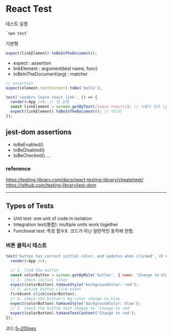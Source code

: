 # React Test

테스트 실행

```
`npm test`
```

기본형

```js
expect(linkElement).toBeInTheDocument();
```

- expect : assertion
- linkElement : argument(test name, func)
- toBeInTheDocument(arg) : matcher

```js
// assertion
expect(element.textContent).toBe('hello');

test('renders learn react link', () => {
  render(<App />); // 앱 실행
  const linkElement = screen.getByText(/learn react/i); // 식별자 참조 (getByText, getByRole ...)
  expect(linkElement).toBeInTheDocument(); // 테스트
});
```

## jest-dom assertions

- toBeEnabled()
- toBeDisabled()
- toBeChecked()
  ...

### reference

https://testing-library.com/docs/react-testing-library/cheatsheet/
https://github.com/testing-library/jest-dom

---

## Types of Tests

- Unit test: one unit of code in isolation
- Integration test(통합): multiple units work together
- Functional test: 특정 함수X. 코드가 아닌 일반적인 동작에 한함.

### 버튼 클릭시 테스트

```js
test('button has correct initial color, and updates when clicked', () => {
  render(<App />);

  // 1. find the button
  const colorButton = screen.getByRole('button', { name: 'Change to blue' });
  // 2. check initial color
  expect(colorButton).toHaveStyle('backgroundColor: red');
  // 3. active button click event
  fireEvent.click(colorButton);
  // 4. check the button's bg color change to blue
  expect(colorButton).toHaveStyle('backgroundColor: blue');
  // 5. check the button text chagne to 'Change to red'
  expect(colorButton).toHaveTextContent('Change to red');
});
```

코드:[5~20lines](https://github.com/rlorxl/RTL/blob/main/RTL/01-color-button/src/App.test.js)
